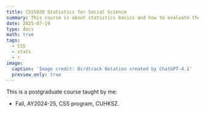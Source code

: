 ```yaml
---
title: CSS5020 Statistics for Social Science
summary: This course is about statistics basics and how to evaluate them in the context of social science.
date: 2025-07-19
type: docs
math: true
tags:
  - CSS
  - stats
  - r
image:
  caption: 'Image credit: Birdtrack Notation created by ChatGPT-4.1'
  preview_only: true
---
```


This is a postgraduate course taught by me:

* Fall, AY2024-25, CSS program, CUHKSZ.